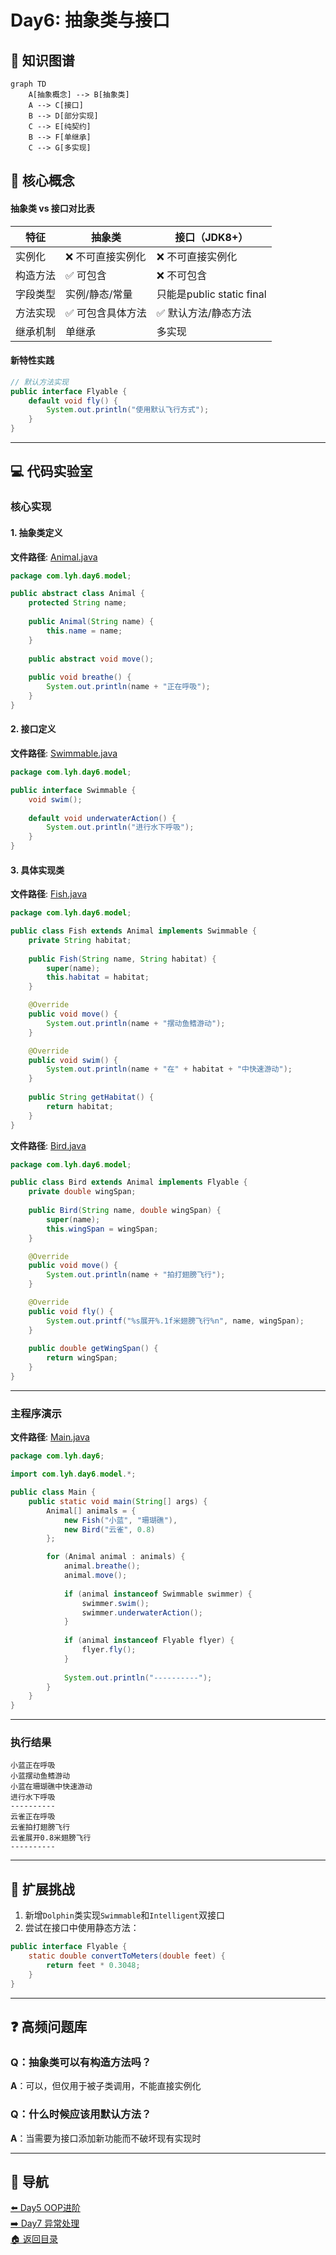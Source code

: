 # Day6: 抽象类与接口

## 📌 知识图谱
```mermaid
graph TD
    A[抽象概念] --> B[抽象类]
    A --> C[接口]
    B --> D[部分实现]
    C --> E[纯契约]
    B --> F[单继承]
    C --> G[多实现]
```

## 🧩 核心概念

#### 抽象类 vs 接口对比表
| 特征                | 抽象类                   | 接口（JDK8+）          |
|---------------------|-------------------------|-----------------------|
| 实例化              | ❌ 不可直接实例化        | ❌ 不可直接实例化      |
| 构造方法            | ✅ 可包含                | ❌ 不可包含            |
| 字段类型            | 实例/静态/常量           | 只能是public static final|
| 方法实现            | ✅ 可包含具体方法        | ✅ 默认方法/静态方法   |
| 继承机制            | 单继承                  | 多实现                |

#### 新特性实践
```java
// 默认方法实现
public interface Flyable {
    default void fly() {
        System.out.println("使用默认飞行方式");
    }
}
```

---

## 💻 代码实验室

### 核心实现

#### 1. 抽象类定义
**文件路径**: [Animal.java](../../src/main/java/com/lyh/day6/model/Animal.java)
```java
package com.lyh.day6.model;

public abstract class Animal {
    protected String name;
    
    public Animal(String name) {
        this.name = name;
    }
    
    public abstract void move();
    
    public void breathe() {
        System.out.println(name + "正在呼吸");
    }
}
```

#### 2. 接口定义
**文件路径**: [Swimmable.java](../../src/main/java/com/lyh/day6/model/Swimmable.java)
```java
package com.lyh.day6.model;

public interface Swimmable {
    void swim();
    
    default void underwaterAction() {
        System.out.println("进行水下呼吸");
    }
}
```

#### 3. 具体实现类
**文件路径**: [Fish.java](../../src/main/java/com/lyh/day6/model/Fish.java)
```java
package com.lyh.day6.model;

public class Fish extends Animal implements Swimmable {
    private String habitat;
    
    public Fish(String name, String habitat) {
        super(name);
        this.habitat = habitat;
    }

    @Override
    public void move() {
        System.out.println(name + "摆动鱼鳍游动");
    }

    @Override
    public void swim() {
        System.out.println(name + "在" + habitat + "中快速游动");
    }
    
    public String getHabitat() {
        return habitat;
    }
}
```

**文件路径**: [Bird.java](../../src/main/java/com/lyh/day6/model/Bird.java)
```java
package com.lyh.day6.model;

public class Bird extends Animal implements Flyable {
    private double wingSpan;
    
    public Bird(String name, double wingSpan) {
        super(name);
        this.wingSpan = wingSpan;
    }

    @Override
    public void move() {
        System.out.println(name + "拍打翅膀飞行");
    }

    @Override
    public void fly() {
        System.out.printf("%s展开%.1f米翅膀飞行%n", name, wingSpan);
    }
    
    public double getWingSpan() {
        return wingSpan;
    }
}
```

---

### 主程序演示
**文件路径**: [Main.java](../../src/main/java/com/lyh/day6/Main.java)
```java
package com.lyh.day6;

import com.lyh.day6.model.*;

public class Main {
    public static void main(String[] args) {
        Animal[] animals = {
            new Fish("小蓝", "珊瑚礁"),
            new Bird("云雀", 0.8)
        };

        for (Animal animal : animals) {
            animal.breathe();
            animal.move();
            
            if (animal instanceof Swimmable swimmer) {
                swimmer.swim();
                swimmer.underwaterAction();
            }
            
            if (animal instanceof Flyable flyer) {
                flyer.fly();
            }
            
            System.out.println("----------");
        }
    }
}
```

---

### 执行结果
```
小蓝正在呼吸
小蓝摆动鱼鳍游动
小蓝在珊瑚礁中快速游动
进行水下呼吸
----------
云雀正在呼吸
云雀拍打翅膀飞行
云雀展开0.8米翅膀飞行
----------
```

---

## 🚀 扩展挑战
1. 新增`Dolphin`类实现`Swimmable`和`Intelligent`双接口
2. 尝试在接口中使用静态方法：
```java
public interface Flyable {
    static double convertToMeters(double feet) {
        return feet * 0.3048;
    }
}
```

---

## ❓ 高频问题库
### Q：抽象类可以有构造方法吗？
**A**：可以，但仅用于被子类调用，不能直接实例化

### Q：什么时候应该用默认方法？
**A**：当需要为接口添加新功能而不破坏现有实现时

---

## 🧭 导航
[⬅️ Day5 OOP进阶](day5.md)  
[➡️ Day7 异常处理](day7.md)  
[🏠 返回目录](../../README.md)
